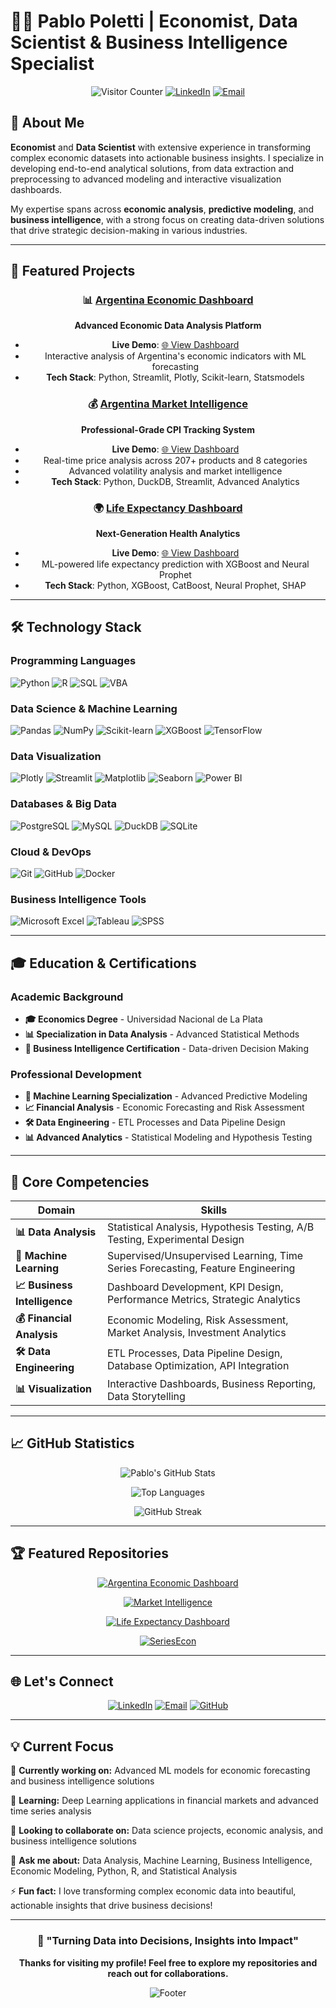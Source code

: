 # 👨‍💻 Pablo Poletti | Economist, Data Scientist & Business Intelligence Specialist

<div align="center">

![Visitor Counter](https://komarev.com/ghpvc/?username=PabloPoletti&label=Profile%20views&color=0e75b6&style=flat)
[![LinkedIn](https://img.shields.io/badge/LinkedIn-Pablo%20Poletti-blue?style=flat&logo=linkedin)](https://www.linkedin.com/in/pablom-poletti/)
[![Email](https://img.shields.io/badge/Email-lic.poletti%40gmail.com-red?style=flat&logo=gmail)](mailto:lic.poletti@gmail.com)

</div>

## 🌟 About Me

**Economist** and **Data Scientist** with extensive experience in transforming complex economic datasets into actionable business insights. I specialize in developing end-to-end analytical solutions, from data extraction and preprocessing to advanced modeling and interactive visualization dashboards.

My expertise spans across **economic analysis**, **predictive modeling**, and **business intelligence**, with a strong focus on creating data-driven solutions that drive strategic decision-making in various industries.

---

## 🚀 Featured Projects

<div align="center">

### 📊 [Argentina Economic Dashboard](https://github.com/PabloPoletti/argentina-economic-dashboard)
**Advanced Economic Data Analysis Platform**
- **Live Demo**: [🌐 View Dashboard](https://argentina-economic-dashboard.streamlit.app/)
- Interactive analysis of Argentina's economic indicators with ML forecasting
- **Tech Stack**: Python, Streamlit, Plotly, Scikit-learn, Statsmodels

### 💰 [Argentina Market Intelligence](https://github.com/PabloPoletti/Precios1)
**Professional-Grade CPI Tracking System**
- **Live Demo**: [🌐 View Dashboard](https://argentina-market-intelligence.streamlit.app/)
- Real-time price analysis across 207+ products and 8 categories
- Advanced volatility analysis and market intelligence
- **Tech Stack**: Python, DuckDB, Streamlit, Advanced Analytics

### 🌍 [Life Expectancy Dashboard](https://github.com/PabloPoletti/esperanza-vida-2)
**Next-Generation Health Analytics**
- **Live Demo**: [🌐 View Dashboard](https://life-expectancy-dashboard.streamlit.app/)
- ML-powered life expectancy prediction with XGBoost and Neural Prophet
- **Tech Stack**: Python, XGBoost, CatBoost, Neural Prophet, SHAP

</div>

---

## 🛠️ Technology Stack

### **Programming Languages**
![Python](https://img.shields.io/badge/Python-3776AB?style=for-the-badge&logo=python&logoColor=white)
![R](https://img.shields.io/badge/R-276DC3?style=for-the-badge&logo=r&logoColor=white)
![SQL](https://img.shields.io/badge/SQL-4479A1?style=for-the-badge&logo=mysql&logoColor=white)
![VBA](https://img.shields.io/badge/VBA-217346?style=for-the-badge&logo=microsoft-excel&logoColor=white)

### **Data Science & Machine Learning**
![Pandas](https://img.shields.io/badge/Pandas-150458?style=for-the-badge&logo=pandas&logoColor=white)
![NumPy](https://img.shields.io/badge/NumPy-013243?style=for-the-badge&logo=numpy&logoColor=white)
![Scikit-learn](https://img.shields.io/badge/Scikit--learn-F7931E?style=for-the-badge&logo=scikit-learn&logoColor=white)
![XGBoost](https://img.shields.io/badge/XGBoost-00AEFF?style=for-the-badge&logo=xgboost&logoColor=white)
![TensorFlow](https://img.shields.io/badge/TensorFlow-FF6F00?style=for-the-badge&logo=tensorflow&logoColor=white)

### **Data Visualization**
![Plotly](https://img.shields.io/badge/Plotly-3F4F75?style=for-the-badge&logo=plotly&logoColor=white)
![Streamlit](https://img.shields.io/badge/Streamlit-FF4B4B?style=for-the-badge&logo=streamlit&logoColor=white)
![Matplotlib](https://img.shields.io/badge/Matplotlib-11557c?style=for-the-badge&logo=python&logoColor=white)
![Seaborn](https://img.shields.io/badge/Seaborn-3776AB?style=for-the-badge&logo=python&logoColor=white)
![Power BI](https://img.shields.io/badge/Power%20BI-F2C811?style=for-the-badge&logo=power-bi&logoColor=black)

### **Databases & Big Data**
![PostgreSQL](https://img.shields.io/badge/PostgreSQL-4169E1?style=for-the-badge&logo=postgresql&logoColor=white)
![MySQL](https://img.shields.io/badge/MySQL-4479A1?style=for-the-badge&logo=mysql&logoColor=white)
![DuckDB](https://img.shields.io/badge/DuckDB-FFF000?style=for-the-badge&logo=duckdb&logoColor=black)
![SQLite](https://img.shields.io/badge/SQLite-003B57?style=for-the-badge&logo=sqlite&logoColor=white)

### **Cloud & DevOps**
![Git](https://img.shields.io/badge/Git-F05032?style=for-the-badge&logo=git&logoColor=white)
![GitHub](https://img.shields.io/badge/GitHub-181717?style=for-the-badge&logo=github&logoColor=white)
![Docker](https://img.shields.io/badge/Docker-2496ED?style=for-the-badge&logo=docker&logoColor=white)

### **Business Intelligence Tools**
![Microsoft Excel](https://img.shields.io/badge/Microsoft%20Excel-217346?style=for-the-badge&logo=microsoft-excel&logoColor=white)
![Tableau](https://img.shields.io/badge/Tableau-E97627?style=for-the-badge&logo=tableau&logoColor=white)
![SPSS](https://img.shields.io/badge/SPSS-052FAD?style=for-the-badge&logo=ibm&logoColor=white)

---

## 🎓 Education & Certifications

### **Academic Background**
- **🎓 Economics Degree** - Universidad Nacional de La Plata
- **📊 Specialization in Data Analysis** - Advanced Statistical Methods
- **💼 Business Intelligence Certification** - Data-driven Decision Making

### **Professional Development**
- **🤖 Machine Learning Specialization** - Advanced Predictive Modeling
- **📈 Financial Analysis** - Economic Forecasting and Risk Assessment
- **🛠️ Data Engineering** - ETL Processes and Data Pipeline Design
- **📊 Advanced Analytics** - Statistical Modeling and Hypothesis Testing

---

## 💼 Core Competencies

<div align="center">

| **Domain** | **Skills** |
|------------|------------|
| **📊 Data Analysis** | Statistical Analysis, Hypothesis Testing, A/B Testing, Experimental Design |
| **🤖 Machine Learning** | Supervised/Unsupervised Learning, Time Series Forecasting, Feature Engineering |
| **📈 Business Intelligence** | Dashboard Development, KPI Design, Performance Metrics, Strategic Analytics |
| **💰 Financial Analysis** | Economic Modeling, Risk Assessment, Market Analysis, Investment Analytics |
| **🛠️ Data Engineering** | ETL Processes, Data Pipeline Design, Database Optimization, API Integration |
| **📊 Visualization** | Interactive Dashboards, Business Reporting, Data Storytelling |

</div>

---

## 📈 GitHub Statistics

<div align="center">

![Pablo's GitHub Stats](https://github-readme-stats.vercel.app/api?username=PabloPoletti&show_icons=true&theme=radical&hide_border=true&include_all_commits=true&count_private=true)

![Top Languages](https://github-readme-stats.vercel.app/api/top-langs/?username=PabloPoletti&layout=compact&theme=radical&hide_border=true)

![GitHub Streak](https://github-readme-streak-stats.herokuapp.com/?user=PabloPoletti&theme=radical&hide_border=true)

</div>

---

## 🏆 Featured Repositories

<div align="center">

[![Argentina Economic Dashboard](https://github-readme-stats.vercel.app/api/pin/?username=PabloPoletti&repo=argentina-economic-dashboard&theme=radical&hide_border=true)](https://github.com/PabloPoletti/argentina-economic-dashboard)

[![Market Intelligence](https://github-readme-stats.vercel.app/api/pin/?username=PabloPoletti&repo=Precios1&theme=radical&hide_border=true)](https://github.com/PabloPoletti/Precios1)

[![Life Expectancy Dashboard](https://github-readme-stats.vercel.app/api/pin/?username=PabloPoletti&repo=esperanza-vida-2&theme=radical&hide_border=true)](https://github.com/PabloPoletti/esperanza-vida-2)

[![SeriesEcon](https://github-readme-stats.vercel.app/api/pin/?username=PabloPoletti&repo=seriesecon&theme=radical&hide_border=true)](https://github.com/PabloPoletti/seriesecon)

</div>

---

## 🌐 Let's Connect

<div align="center">

[![LinkedIn](https://img.shields.io/badge/LinkedIn-Pablo%20Poletti-0077B5?style=for-the-badge&logo=linkedin&logoColor=white)](https://www.linkedin.com/in/pablom-poletti/)
[![Email](https://img.shields.io/badge/Email-lic.poletti%40gmail.com-D14836?style=for-the-badge&logo=gmail&logoColor=white)](mailto:lic.poletti@gmail.com)
[![GitHub](https://img.shields.io/badge/GitHub-PabloPoletti-181717?style=for-the-badge&logo=github&logoColor=white)](https://github.com/PabloPoletti)

</div>

---

## 💡 Current Focus

🔭 **Currently working on:** Advanced ML models for economic forecasting and business intelligence solutions

🌱 **Learning:** Deep Learning applications in financial markets and advanced time series analysis

👯 **Looking to collaborate on:** Data science projects, economic analysis, and business intelligence solutions

💬 **Ask me about:** Data Analysis, Machine Learning, Business Intelligence, Economic Modeling, Python, R, and Statistical Analysis

⚡ **Fun fact:** I love transforming complex economic data into beautiful, actionable insights that drive business decisions!

---

<div align="center">

### 🎯 "Turning Data into Decisions, Insights into Impact"

**Thanks for visiting my profile! Feel free to explore my repositories and reach out for collaborations.**

![Footer](https://capsule-render.vercel.app/api?type=waving&color=gradient&height=100&section=footer)

</div>
